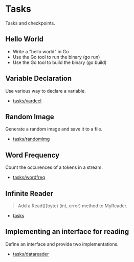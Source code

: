 # Tasks

Tasks and checkpoints.

## Hello World

* Write a "hello world" in Go
* Use the Go tool to run the binary (go run)
* Use the Go tool to build the binary (go build)

## Variable Declaration

Use various way to declare a variable.

* [tasks/vardecl](tasks/vardecl)

## Random Image

Generate a random image and save it to a file.

* [tasks/randomimg](tasks/randomimg)

## Word Frequency

Count the occurences of a tokens in a stream.

* [tasks/wordfreq](tasks/wordfreq)

## Infinite Reader

> Add a Read([]byte) (int, error) method to MyReader.

* [tasks]()

## Implementing an interface for reading

Define an interface and provide two implementations.

* [tasks/datareader](tasks/datareader)
